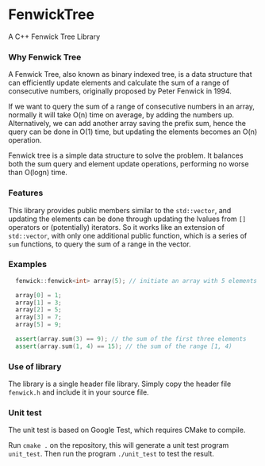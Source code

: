 # FenwickTree
A C++ Fenwick Tree Library

### Why Fenwick Tree
A Fenwick Tree, also known as binary indexed tree, is a data structure that can efficiently update elements and calculate the sum of a range of consecutive numbers, originally proposed by Peter Fenwick in 1994.

If we want to query the sum of a range of consecutive numbers in an array, normally it will take O(n) time on average, by adding the numbers up. Alternatively, we can add another array saving the prefix sum, hence the query can be done in O(1) time, but updating the elements becomes an O(n) operation.

Fenwick tree is a simple data structure to solve the problem. It balances both the sum query and element update operations, performing no worse than O(logn) time.

### Features
This library provides public members similar to the `std::vector`, and updating the elements can be done through updating the lvalues from `[]` operators or (potentially) iterators. So it works like an extension of `std::vector`, with only one additional public function, which is a series of `sum` functions, to query the sum of a range in the vector.

### Examples
```cpp
  fenwick::fenwick<int> array(5); // initiate an array with 5 elements

  array[0] = 1;
  array[1] = 3;
  array[2] = 5;
  array[3] = 7;
  array[5] = 9;

  assert(array.sum(3) == 9); // the sum of the first three elements
  assert(array.sum(1, 4) == 15); // the sum of the range [1, 4)
```

### Use of library
The library is a single header file library. Simply copy the header file `fenwick.h` and include it in your source file.

### Unit test
The unit test is based on Google Test, which requires CMake to compile.

Run `cmake .` on the repository, this will generate a unit test program `unit_test`. Then run the program `./unit_test` to test the result.

